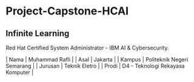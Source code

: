 # Project-Capstone-HCAI

## Infinite Learning ##

Red Hat Certified System Administrator - IBM AI &amp; Cybersecurity. 

| Nama      | Muhammad Rafli                   |
| Asal      | Jakarta                          |
| Kampus    | Politeknik Negeri Semarang       |
| Jurusan   | Teknik Eletro                    |
| Prodi     | D4 - Teknologi Rekayasa Komputer |
